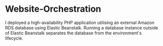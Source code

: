 # Website-Orchestration
I deployed a high-availability PHP application utilising an external Amazon RDS database 
using Elastic Beanstalk. Running a database instance outside of Elastic Beanstalk separates the database from 
the environment's lifecycle.
